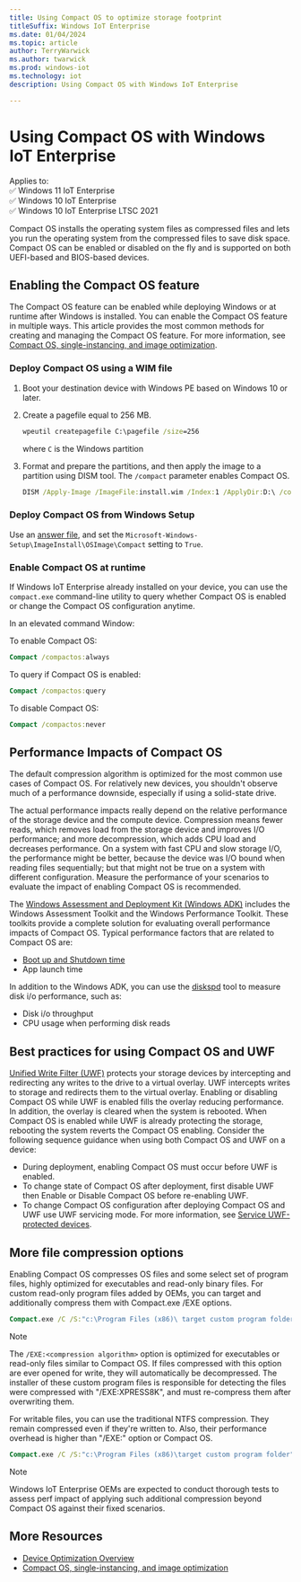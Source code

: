 ```yaml
---
title: Using Compact OS to optimize storage footprint
titleSuffix: Windows IoT Enterprise
ms.date: 01/04/2024
ms.topic: article
author: TerryWarwick
ms.author: twarwick
ms.prod: windows-iot
ms.technology: iot
description: Using Compact OS with Windows IoT Enterprise

---
```


# Using Compact OS with Windows IoT Enterprise

Applies to:  
✅ Windows 11 IoT Enterprise  
✅ Windows 10 IoT Enterprise  
✅ Windows 10 IoT Enterprise LTSC 2021  

 Compact OS installs the operating system files as compressed files and lets you run the operating system from the compressed files to save disk space.  Compact OS can be enabled or disabled on the fly and is supported on both UEFI-based and BIOS-based devices.

## Enabling the Compact OS feature

The Compact OS feature can be enabled while deploying Windows or at runtime after Windows is installed. You can enable the Compact OS feature in multiple ways. This article provides the most common methods for creating and managing the Compact OS feature. For more information, see [Compact OS, single-instancing, and image optimization](/windows-hardware/manufacture/desktop/compact-os).

### Deploy Compact OS using a WIM file

1. Boot your destination device with Windows PE based on Windows 10 or later.
1. Create a pagefile equal to 256 MB.

    ```cmd
    wpeutil createpagefile C:\pagefile /size=256
    ```

    where `C` is the Windows partition

1. Format and prepare the partitions, and then apply the image to a partition using DISM tool. The `/compact`     parameter enables Compact OS.

    ```cmd
    DISM /Apply-Image /ImageFile:install.wim /Index:1 /ApplyDir:D:\ /compact
    ```

### Deploy Compact OS from Windows Setup

Use an [answer file](/windows-hardware/customize/desktop/unattend/), and set the `Microsoft-Windows-Setup\ImageInstall\OSImage\Compact` setting to `True`.

### Enable Compact OS at runtime

If Windows IoT Enterprise already installed on your device, you can use the `compact.exe` command-line utility to query whether Compact OS is enabled or change the Compact OS configuration anytime.

In an elevated command Window:

To enable Compact OS:

```cmd
Compact /compactos:always
```

To query if Compact OS is enabled:

```cmd
Compact /compactos:query
```

To disable Compact OS:

```cmd
Compact /compactos:never
```

## Performance Impacts of Compact OS

The default compression algorithm is optimized for the most common use cases of Compact OS. For relatively new devices, you shouldn't observe much of a performance downside, especially if using a solid-state drive.

The actual performance impacts really depend on the relative performance of the storage device and the compute device.  Compression means fewer reads, which removes load from the storage device and improves I/O performance; and more decompression, which adds CPU load and decreases performance.  On a system with fast CPU and slow storage I/O, the performance might be better, because the device was I/O bound when reading files sequentially; but that might not be true on a system with different configuration. Measure the performance of your scenarios to evaluate the impact of enabling Compact OS is recommended.

The [Windows Assessment and Deployment Kit (Windows ADK)](/windows-hardware/get-started/adk-install) includes the Windows Assessment Toolkit and the Windows Performance Toolkit. These toolkits provide a complete solution for evaluating overall performance impacts of Compact OS. Typical performance factors that are related to Compact OS are:

- [Boot up and Shutdown time](/windows-hardware/test/assessments/onoff-transition-performance)
- App launch time

In addition to the Windows ADK, you can use the [diskspd](https://gallery.technet.microsoft.com/DiskSpd-A-Robust-Storage-6ef84e62) tool to measure disk i/o performance, such as:

- Disk i/o throughput
- CPU usage when performing disk reads

## Best practices for using Compact OS and UWF

[Unified Write Filter (UWF)](../Customize/Unified-Write-Filter.md) protects your storage devices by intercepting and redirecting any writes to the drive to a virtual overlay. UWF intercepts writes to storage and redirects them to the virtual overlay. Enabling or disabling Compact OS while UWF is enabled fills the overlay reducing performance. In addition, the overlay is cleared when the system is rebooted.  When Compact OS is enabled while UWF is already protecting the storage, rebooting the system reverts the Compact OS enabling.  Consider the following sequence guidance when using both Compact OS and UWF on a device:

- During deployment, enabling Compact OS must occur before UWF is enabled.
- To change state of Compact OS after deployment, first disable UWF then Enable or Disable Compact OS before re-enabling UWF.
- To change Compact OS configuration after deploying Compact OS and UWF use UWF servicing mode. For more information, see [Service UWF-protected devices](../Customize/uwf-servicing.md).

## More file compression options

Enabling Compact OS compresses OS files and some select set of program files, highly optimized for executables and read-only binary files.  For custom read-only program files added by OEMs, you can target and additionally compress them with Compact.exe /EXE options.  

```cmd
Compact.exe /C /S:"c:\Program Files (x86)\ target custom program folder" /EXE:XPRESS8K *.dll  
```

>[!NOTE]
>The `/EXE:<compression algorithm>` option is optimized for executables or read-only files similar to Compact OS.  If files compressed with this option are ever opened for write, they will automatically be decompressed.  The installer of these custom program files is responsible for detecting the files were compressed with "/EXE:XPRESS8K", and must re-compress them after overwriting them.

For writable files, you can use the traditional NTFS compression.  They remain compressed even if they're written to. Also, their performance overhead is higher than "/EXE:" option or Compact OS.

```cmd
Compact.exe /C /S:"c:\Program Files (x86)\target custom program folder" *writable*files*pattern*
```

>[!note]
>Windows IoT Enterprise OEMs are expected to conduct thorough tests to assess perf impact of applying such additional compression beyond Compact OS against their fixed scenarios.

## More Resources

- [Device Optimization Overview](Overview.md)
- [Compact OS, single-instancing, and image optimization](/windows-hardware/manufacture/desktop/compact-os)
